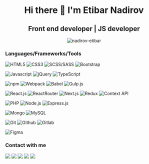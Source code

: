 <h1 align="center">Hi there 👋 I'm Etibar Nadirov</h1>
<h2 align="center">Front end developer | JS developer</h2>

<div align="center">
 <img  align="top" src="https://github-readme-stats.vercel.app/api/top-langs/?username=nadirov-etibar&layout=compact&theme=onedark" alt="nadirov-etibar" />
</div>

### Languages/Frameworks/Tools

![HTML5](https://img.shields.io/badge/-HTML5-black?style=for-the-badge&logo=html5&logoColor=white&link=https://github.com/nadirov-etibar)
![CSS3](https://img.shields.io/badge/-CSS3-black?style=for-the-badge&logo=visual-studio-code&link=https://github.com/nadirov-etibar)
![SCSS/SASS](https://img.shields.io/badge/-Sass-black?style=for-the-badge&logo=sass&link=https://github.com/nadirov-etibar)
![Bootstrap](https://img.shields.io/badge/-Bootstrap-black?style=for-the-badge&logo=bootstrap&link=https://github.com/nadirov-etibar)

![Javascript](https://img.shields.io/badge/-Javascript-black?style=for-the-badge&logo=javascript&link=https://github.com/nadirov-etibar)
![jQuery](https://img.shields.io/badge/-jQuery-black?style=for-the-badge&logo=jquery&link=https://github.com/nadirov-etibar)
![TypeScript](https://img.shields.io/badge/-TypeScript-black?style=for-the-badge&logo=TypeScript&link=https://github.com/nadirov-etibar)

![npm](https://img.shields.io/badge/-NPM-black?style=for-the-badge&logo=npm&link=https://github.com/nadirov-etibar)
![Webpack](https://img.shields.io/badge/-Webpack-black?style=for-the-badge&logo=Webpack&link=https://github.com/nadirov-etibar)
![Babel](https://img.shields.io/badge/-Babel-black?style=for-the-badge&logo=Babel&link=https://github.com/nadirov-etibar)
![Gulp.js](https://img.shields.io/badge/-Gulp.js-black?style=for-the-badge&logo=gulp&link=https://github.com/nadirov-etibar)

![React.js](https://img.shields.io/badge/-React.js-black?style=for-the-badge&logo=react&link=https://github.com/nadirov-etibar)
![ReactRouter](https://img.shields.io/badge/-React%20Router-black?style=for-the-badge&logo=react-router&link=https://github.com/nadirov-etibar)
![Next.js](https://img.shields.io/badge/-Next.js-black?style=for-the-badge&logo=Next.js&link=https://github.com/nadirov-etibar)
![Redux](https://img.shields.io/badge/-Redux-black?style=for-the-badge&logo=redux&link=https://github.com/nadirov-etibar)
![Context API](https://img.shields.io/badge/-Context%20API-black?style=for-the-badge&logo=react&link=https://github.com/nadirov-etibar)


![PHP](https://img.shields.io/badge/-PHP.js-black?style=for-the-badge&logo=PHP&link=https://github.com/nadirov-etibar)
![Node.js](https://img.shields.io/badge/-Node.js-black?style=for-the-badge&logo=Node.js&link=https://github.com/nadirov-etibar)
![Express.js](https://img.shields.io/badge/-Express.js-black?style=for-the-badge&logo=Express&link=https://github.com/nadirov-etibar)
<br/>

![Mongo](https://img.shields.io/badge/-MongoDB-black?style=for-the-badge&logo=MongoDB&link=https://github.com/nadirov-etibar)
![MySQL](https://img.shields.io/badge/-MySQL-black?style=for-the-badge&logo=MySQL&link=https://github.com/nadirov-etibar)
<br/>

![Git](https://img.shields.io/badge/-Git-black?style=for-the-badge&logo=git&link=https://github.com/nadirov-etibar)
![Github](https://img.shields.io/badge/-Github-black?style=for-the-badge&logo=github&link=https://github.com/nadirov-etibar)
![Gitlab](https://img.shields.io/badge/-Gitlab-black?style=for-the-badge&logo=gitlab&link=https://gitlab.com/nadirov-etibar)
<br/>

![Figma](https://img.shields.io/badge/-Figma-black?style=for-the-badge&logo=figma&link=https://github.com/nadirov-etibar)
<br/>

### Contact with me

<a href="mailto:nadirov.etibar@gmail.com"><img src="https://img.shields.io/badge/-nadirov.etibar@gmail.com-black?style=for-the-badge&logo=GMail&logoColor=white"/></a>
<a href="https://www.linkedin.com/in/nadirov-etibar/"><img src="https://img.shields.io/badge/-Etibar%20Nadirov-black?style=for-the-badge&logo=LinkedIn&logoColor=white"/></a>
<a href="https://www.facebook.com/nadirov.etibar/"><img src="https://img.shields.io/badge/-Etibar%20Nadirov-black?style=for-the-badge&logo=Facebook&logoColor=white"/></a>
<a href="https://www.instagram.com/nadirov.etibar/"><img src="https://img.shields.io/badge/-nadirov.etibar-black?style=for-the-badge&logo=Instagram&logoColor=white"/></a>
<a href="https://telegram.me/nadirov_etibar/"><img src="https://img.shields.io/badge/-@nadirov_etibar-black?style=for-the-badge&logo=Telegram&logoColor=white"/></a>

<!--
**nadirov-etibar/nadirov-etibar** is a ✨ _special_ ✨ repository because its `README.md` (this file) appears on your GitHub profile.

Here are some ideas to get you started:

- 🔭 I’m currently working on ...
- 🌱 I’m currently learning ...
- 👯 I’m looking to collaborate on ...
- 🤔 I’m looking for help with ...
- 💬 Ask me about ...
- 📫 How to reach me: ...
- 😄 Pronouns: ...
- ⚡ Fun fact: ...
-->
